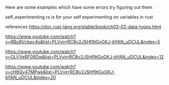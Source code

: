 Here are some examples which have some errors try figuring out them 

self_experimenting.rs is for your self experimenting on variables in rust 

references 
https://doc.rust-lang.org/stable/book/ch03-02-data-types.html

https://www.youtube.com/watch?v=RBo8Vcbpc4o&list=PLVvjrrRCBy2JSHf9tGxGKJ-bYAN_uDCUL&index=5

https://www.youtube.com/watch?v=OLVVeRF09Dw&list=PLVvjrrRCBy2JSHf9tGxGKJ-bYAN_uDCUL&index=12

https://www.youtube.com/watch?v=cH6Qv47MPwk&list=PLVvjrrRCBy2JSHf9tGxGKJ-bYAN_uDCUL&index=20